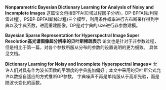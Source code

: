 **Nonparametric Bayesian Dictionary Learning for Analysis of Noisy and Incomplete Images**
这篇论文包括BPFA(贝塔过程因子分析)，DP-BPFA(狄利克雷过程)，PSBP-BPFA(断棒过程)三个模型，利用条件概率进行吉布斯采样得到字典以及字典系数，进而重建图像。DP是对字典的size进行非参数建模。

**Bayesian Sparse Representation for Hyperspectral Image Super Resolution高光谱图像超分辨率的贝叶斯稀疏表示**
论文也是针对于非参数过程，但是相比于第一篇，对各个参数所服从分布的参数的设置说明的更为细致。
具体见文档。

**Dictionary Learning for Noisy and Incomplete Hyperspectral Images∗**
允许人们对具有作为波长函数的平滑度的字典施加偏好；本文中采用的贝叶斯公式允许以数据自适应的方式推断GP参数。
字典噪声不再是单纯服从于高斯先验，而是随波长变化的函数。